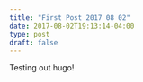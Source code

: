 ```yaml
---
title: "First Post 2017 08 02"
date: 2017-08-02T19:13:14-04:00
type: post
draft: false
---
```


Testing out hugo!
